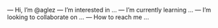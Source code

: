 — Hi, I’m @aglez
— I’m interested in ...
— I’m currently learning ...
— I’m looking to collaborate on ...
— How to reach me ...

<!---
aglez/aglez is a special repository because its `README.md` (this file) appears on your GitHub profile.
You can click the Preview link to take a look at your changes.
--->
